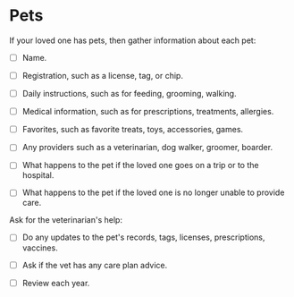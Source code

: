 # Pets

If your loved one has pets, then gather information about each pet:

- [ ] Name.

- [ ] Registration, such as a license, tag, or chip.

- [ ] Daily instructions, such as for feeding, grooming, walking.

- [ ] Medical information, such as for prescriptions, treatments, allergies.
  
- [ ] Favorites, such as favorite treats, toys, accessories, games.

- [ ] Any providers such as a veterinarian, dog walker, groomer, boarder.

- [ ] What happens to the pet if the loved one goes on a trip or to the hospital.

- [ ] What happens to the pet if the loved one is no longer unable to provide care.

  
Ask for the veterinarian's help:

- [ ] Do any updates to the pet's records, tags, licenses, prescriptions, vaccines.
 
- [ ] Ask if the vet has any care plan advice.

- [ ] Review each year.
